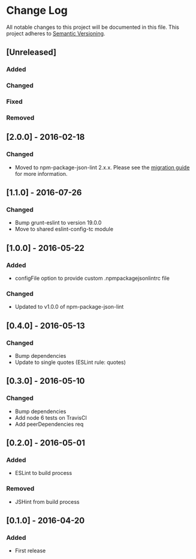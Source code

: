 # Change Log
All notable changes to this project will be documented in this file.
This project adheres to [Semantic Versioning](http://semver.org/).

## [Unreleased]
### Added

### Changed

### Fixed

### Removed

## [2.0.0] - 2016-02-18
### Changed
- Moved to npm-package-json-lint 2.x.x. Please see the [migration guide](https://github.com/tclindner/npm-package-json-lint/wiki/migrating-from-v1-to-v2) for more information.

## [1.1.0] - 2016-07-26
### Changed
- Bump grunt-eslint to version 19.0.0
- Move to shared eslint-config-tc module

## [1.0.0] - 2016-05-22
### Added
- configFile option to provide custom .npmpackagejsonlintrc file

### Changed
- Updated to v1.0.0 of npm-package-json-lint

## [0.4.0] - 2016-05-13
### Changed
- Bump dependencies
- Update to single quotes (ESLint rule: quotes)

## [0.3.0] - 2016-05-10
### Changed
- Bump dependencies
- Add node 6 tests on TravisCI
- Add peerDependencies req

## [0.2.0] - 2016-05-01
### Added
- ESLint to build process

### Removed
- JSHint from build process

## [0.1.0] - 2016-04-20
### Added
- First release
